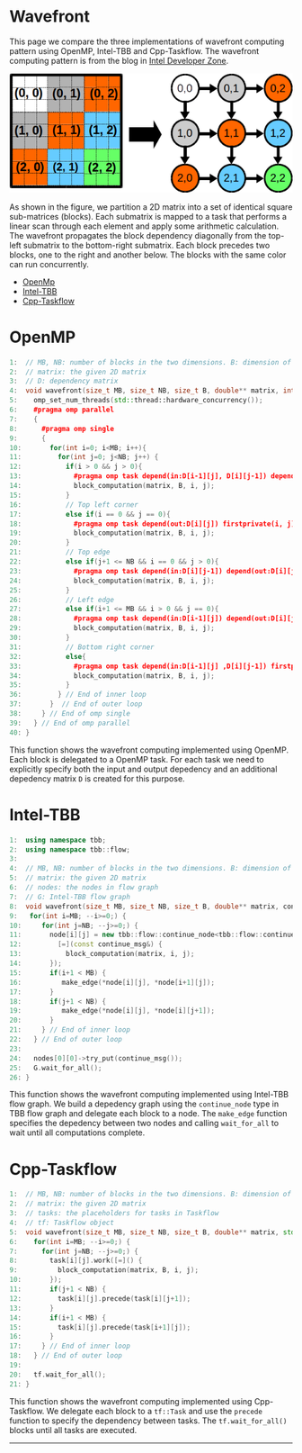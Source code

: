 # Wavefront

This page we compare the three implementations of wavefront computing pattern using OpenMP, Intel-TBB and Cpp-Taskflow.
The wavefront computing pattern is from the blog in [Intel Developer Zone]. 

![](wavefront.png)

As shown in the figure, we partition a 2D matrix into a set of identical square sub-matrices (blocks). 
Each submatrix is mapped to a task that performs a linear scan through each element and 
apply some arithmetic calculation. The wavefront propagates the block dependency diagonally 
from the top-left submatrix to the bottom-right submatrix. Each block precedes two blocks, one to the
right and another below. The blocks with the same color can run concurrently.


+ [OpenMp](#openmp)
+ [Intel-TBB](#tbb)
+ [Cpp-Taskflow](#cpp-taskflow)


# OpenMP 

```cpp
1:  // MB, NB: number of blocks in the two dimensions. B: dimension of a block
2:  // matrix: the given 2D matrix 
3:  // D: dependency matrix 
4:  void wavefront(size_t MB, size_t NB, size_t B, double** matrix, int** D){
5:    omp_set_num_threads(std::thread::hardware_concurrency());
6:    #pragma omp parallel
7:    {
8:      #pragma omp single
9:      {
10:       for(int i=0; i<MB; i++){
11:         for(int j=0; j<NB; j++) {
12:           if(i > 0 && j > 0){
13:             #pragma omp task depend(in:D[i-1][j], D[i][j-1]) depend(out:D[i][j]) firstprivate(i, j)
14:             block_computation(matrix, B, i, j);
15:           }
16:           // Top left corner
17:           else if(i == 0 && j == 0){
18:             #pragma omp task depend(out:D[i][j]) firstprivate(i, j)
19:             block_computation(matrix, B, i, j);
20:           }
21:           // Top edge  
22:           else if(j+1 <= NB && i == 0 && j > 0){
23:             #pragma omp task depend(in:D[i][j-1]) depend(out:D[i][j]) firstprivate(i, j)
24:             block_computation(matrix, B, i, j);
25:           }
26:           // Left edge
27:           else if(i+1 <= MB && i > 0 && j == 0){
28:             #pragma omp task depend(in:D[i-1][j]) depend(out:D[i][j]) firstprivate(i, j)
29:             block_computation(matrix, B, i, j);
30:           }
31:           // Bottom right corner
32:           else{
33:             #pragma omp task depend(in:D[i-1][j] ,D[i][j-1]) firstprivate(i, j)
34:             block_computation(matrix, B, i, j);
35:           }
36:         } // End of inner loop
37:       }  // End of outer loop
38:     } // End of omp single 
39:   } // End of omp parallel 
40: }
```

This function shows the wavefront computing implemented using OpenMP. Each
block is delegated to a OpenMP task. For each task we need to explicitly specify both the
input and output depedency and an additional depedency matrix `D` is
created for this purpose.


# Intel-TBB

```cpp 
1:  using namespace tbb;
2:  using namespace tbb::flow;
3:  
4:  // MB, NB: number of blocks in the two dimensions. B: dimension of a block
5:  // matrix: the given 2D matrix   
6:  // nodes: the nodes in flow graph
7:  // G: Intel-TBB flow graph
8:  void wavefront(size_t MB, size_t NB, size_t B, double** matrix, continue_node<continue_msg> ***nodes, Graph& G){ 
9:   for(int i=MB; --i>=0;) { 
10:     for(int j=NB; --j>=0;) {
11:       node[i][j] = new tbb::flow::continue_node<tbb::flow::continue_msg>(G,
12:         [=](const continue_msg&) {
13:           block_computation(matrix, i, j); 
14:       });
15:       if(i+1 < MB) {
16:          make_edge(*node[i][j], *node[i+1][j]);
17:       }
18:       if(j+1 < NB) {
19:          make_edge(*node[i][j], *node[i][j+1]);
20:       } 
21:     } // End of inner loop
22:   } // End of outer loop
23:  
24:   nodes[0][0]->try_put(continue_msg());
25:   G.wait_for_all();
26: }
```

This function shows the wavefront computing implemented using Intel-TBB flow graph. We 
build a depedency graph using the `continue_node` type in TBB flow graph and delegate 
each block to a node. The `make_edge` function specifies the depedency between two nodes 
and calling `wait_for_all` to wait until all computations complete.

# Cpp-Taskflow

```cpp 
1:  // MB, NB: number of blocks in the two dimensions. B: dimension of a block
2:  // matrix: the given 2D matrix   
3:  // tasks: the placeholders for tasks in Taskflow
4:  // tf: Taskflow object
5:  void wavefront(size_t MB, size_t NB, size_t B, double** matrix, std::vector<std::vector<tf::Task>>& tasks, tf::Taskflow& tf){ 
6:    for(int i=MB; --i>=0;) { 
7:      for(int j=NB; --j>=0;) { 
8:        task[i][j].work([=]() {
9:          block_computation(matrix, B, i, j); 
10:       });  
11:       if(j+1 < NB) {
12:         task[i][j].precede(task[i][j+1]);
13:       }
14:       if(i+1 < MB) {
15:         task[i][j].precede(task[i+1][j]);
16:       }
17:     } // End of inner loop
18:   } // End of outer loop
19:
20:   tf.wait_for_all();
21: }
```
This function shows the wavefront computing implemented using Cpp-Taskflow. We
delegate each block to a `tf::Task` and use the `precede` function to specify
the dependency between tasks. The `tf.wait_for_all()` blocks until all tasks
are executed.


* * *

[GraphvizOnline]:        https://dreampuf.github.io/GraphvizOnline/
[Intel Developer Zone]:  https://software.intel.com/en-us/blogs/2011/09/09/implementing-a-wave-front-computation-using-the-intel-threading-building-blocks-flow-graph
